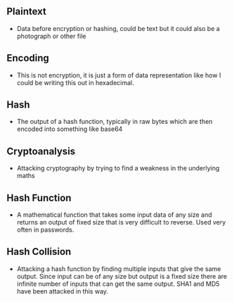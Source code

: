 ## Plaintext
- Data before encryption or hashing, could be text but it could also be a photograph or other file
## Encoding
- This is not encryption, it is just a form of data representation like how I could be writing this out in hexadecimal.
## Hash
- The output of a hash function, typically in raw bytes which are then encoded into something like base64
## Cryptoanalysis
- Attacking cryptography by trying to find a weakness in the underlying maths
## Hash Function
- A mathematical function that takes some input data of any size and returns an output of fixed size that is very difficult to reverse. Used very often in passwords.
## Hash Collision
- Attacking a hash function by finding multiple inputs that give the same output. Since input can be of any size but output is a fixed size there are infinite number of inputs that can get the same output. SHA1 and MD5 have been attacked in this way.